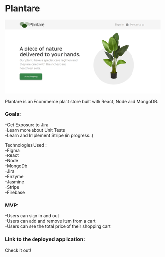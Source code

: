 # Plantare

![img](plantare.png)

Plantare is an Ecommerce plant store built with React, Node and MongoDB.

### Goals:

-Get Exposure to Jira  <br>
-Learn more about Unit Tests  <br>
-Learn and Implement Stripe (in progress..) <br>

Technologies Used : <br>
-Figma <br>
-React <br>
-Node <br>
-MongoDb <br>
-Jira <br>
-Enzyme <br>
-Jasmine <br>
-Stripe <br>
-Firebase <br>

### MVP:

-Users can sign in and out <br>
-Users can add and remove item from a cart  <br>
-Users can see the total price of their shopping cart  <br>

### Link to the deployed application:

Check it out!
